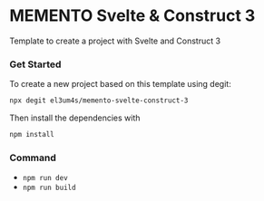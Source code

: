 # MEMENTO Svelte & Construct 3

Template to create a project with Svelte and Construct 3

### Get Started

To create a new project based on this template using degit:

```bash
npx degit el3um4s/memento-svelte-construct-3
```

Then install the dependencies with

```bash
npm install
```

### Command

- `npm run dev`
- `npm run build`

